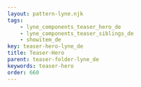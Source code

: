 ```yaml
---
layout: pattern-lyne.njk
tags: 
    - lyne_components_teaser_hero_de
    - lyne_components_teaser_siblings_de
    - showitem_de
key: teaser-hero-lyne_de
title: Teaser-Hero
parent: teaser-folder-lyne_de
keywords: teaser-hero
order: 660
---
```

